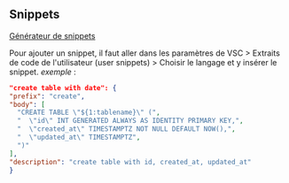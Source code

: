 ## Snippets

[Générateur de snippets](https://snippet-generator.app/)

Pour ajouter un snippet, il faut aller dans les paramètres de VSC > Extraits de code de l'utilisateur (user snippets) > Choisir le langage et y insérer le snippet.  *exemple* :  
```json
"create table with date": {
"prefix": "create",
"body": [
  "CREATE TABLE \"${1:tablename}\" (",
  "  \"id\" INT GENERATED ALWAYS AS IDENTITY PRIMARY KEY,",
  "  \"created_at\" TIMESTAMPTZ NOT NULL DEFAULT NOW(),",
  "  \"updated_at\" TIMESTAMPTZ",
  ")"
],
"description": "create table with id, created_at, updated_at"
}
```